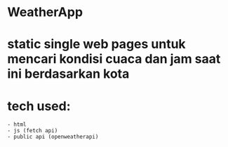 # WeatherApp

# static single web pages untuk mencari kondisi cuaca dan jam saat ini berdasarkan kota


# tech used: 
    - html
    - js (fetch api)
    - public api (openweatherapi)
